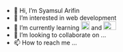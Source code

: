 - 👋 Hi, I’m Syamsul Arifin
- 👀 I’m interested in web development
- 🌱 I’m currently learning <img src="https://angular.io/assets/images/logos/angular/angular.svg" width=20 height=20> and <img src="https://th.bing.com/th/id/OIP.jROQ-lYcsbfuTfelY2erEQHaEK?pid=ImgDet&w=474&h=266&rs=1" width=30 height=20>
- 💞️ I’m looking to collaborate on ...
- 📫 How to reach me ...

<!---
arifsaqa/arifsaqa is a ✨ special ✨ repository because its `README.md` (this file) appears on your GitHub profile.
You can click the Preview link to take a look at your changes.
--->
